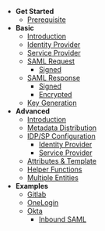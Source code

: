 <!-- docs/_sidebar.md -->

- **Get Started**
  - [Prerequisite](/prerequistite)
- **Basic**
  - [Introduction](/basic)
  - [Identity Provider](/idp)
  - [Service Provider](/sp)
  - [SAML Request](/saml-request)
    - [Signed](/signed-saml-request)
  - [SAML Response](/saml-response)
    - [Signed](/signed-saml-response)
    - [Encrypted](/encrypted-saml-response)
  - [Key Generation](/key-generation)
- **Advanced**
  - [Introduction](/advance)
  - [Metadata Distribution](/metadata-distribution)
  - [IDP/SP Configuration](/configuration)
    - [Identity Provider](/idp-configuration)
    - [Service Provider](/sp-configuration)
  - [Attributes & Template](/template)
  - [Helper Functions](/helpers)
  - [Multiple Entities](/multi-entities)
- **Examples**
  - [Gitlab](/gitlab)
  - [OneLogin](/onelogin)
  - [Okta](/okta)
    - [Inbound SAML](/okta-inbound)
